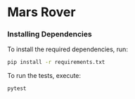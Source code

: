 # Mars Rover #

### Installing Dependencies

To install the required dependencies, run:

```bash
pip install -r requirements.txt
```

To run the tests, execute:

```bash
pytest
```
